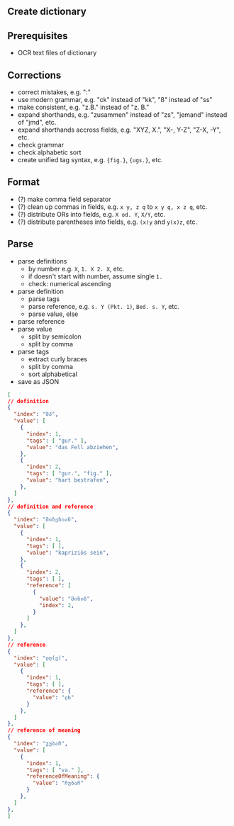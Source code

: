 ## Create dictionary



## Prerequisites

- OCR text files of dictionary



## Corrections

- correct mistakes, e.g. ":"
- use modern grammar, e.g. "ck" instead of "kk", "ß" instead of "ss"
- make consistent, e.g. "z.B." instead of "z. B."
- expand shorthands, e.g. "zusammen" instead of "zs", "jemand" instead of "jmd", etc.
- expand shorthands accross fields, e.g. "XYZ, X.", "X-, Y-Z", "Z-X, -Y", etc.
- check grammar
- check alphabetic sort
- create unified tag syntax, e.g. `{fig.}`, `{ugs.}`, etc.



## Format

- (?) make comma field separator
- (?) clean up commas in fields, e.g. `x y, z q` to `x y q, x z q`, etc.
- (?) distribute ORs into fields, e.g. `X od. Y`, `X/Y`, etc.
- (?) distribute parentheses into fields, e.g. `(x)y` and `y(x)z`, etc.



## Parse

- parse definitions
  - by number e.g. `X`, `1. X 2. X`, etc.
  - if doesn't start with number, assume single `1.`
  - check: numerical ascending
- parse definition
  - parse tags
  - parse reference, e.g. `s. Y (Pkt. 1)`, `Bed. s. Y`, etc.
  - parse value, else
- parse reference
- parse value
  - split by semicolon
  - split by comma
- parse tags
  - extract curly braces
  - split by comma
  - sort alphabetical
- save as JSON

```json
[
// definition
{
  "index": "შპ",
  "value": [
    {
      "index": 1,
      "tags": [ "gur." ],
      "value": "das Fell abziehen",
    },
    {
      "index": 2,
      "tags": [ "gur.", "fig." ],
      "value": "hart bestrafen",
    },
  ]
},
// definition and reference
{
  "index": "მიზეზიან",
  "value": [
    {
      "index": 1,
      "tags": [ ],
      "value": "kapriziös sein",
    },
    {
      "index": 2,
      "tags": [ ],
      "reference": [
        {
          "value": "მიზიზ",
          "index": 2,
        }
      ]
    },
  ]
},
// reference
{
  "index": "ლღ(ვ)",
  "value": [
    {
      "index": 1,
      "tags": [ ],
      "reference": {
        "value": "ლხ"
      }
    },
  ]
},
// reference of meaning
{
  "index": "ჯუბაჩ",
  "value": [
    {
      "index": 1,
      "tags": [ "va." ],
      "referenceOfMeaning": {
        "value": "ჩუბაჩ"
      }
    },
  ]
},
]
```